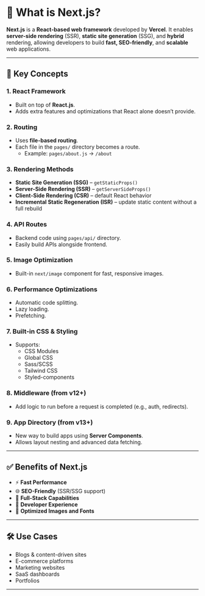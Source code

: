 # 📘 What is Next.js?

**Next.js** is a **React-based web framework** developed by **Vercel**. It enables **server-side rendering** (SSR), **static site generation** (SSG), and **hybrid** rendering, allowing developers to build **fast, SEO-friendly**, and **scalable** web applications.

---

## 🧠 Key Concepts

### 1. React Framework
- Built on top of **React.js**.
- Adds extra features and optimizations that React alone doesn’t provide.

### 2. Routing
- Uses **file-based routing**.
- Each file in the `pages/` directory becomes a route.
  - Example: `pages/about.js` → `/about`

### 3. Rendering Methods
- **Static Site Generation (SSG)** – `getStaticProps()`
- **Server-Side Rendering (SSR)** – `getServerSideProps()`
- **Client-Side Rendering (CSR)** – default React behavior
- **Incremental Static Regeneration (ISR)** – update static content without a full rebuild

### 4. API Routes
- Backend code using `pages/api/` directory.
- Easily build APIs alongside frontend.

### 5. Image Optimization
- Built-in `next/image` component for fast, responsive images.

### 6. Performance Optimizations
- Automatic code splitting.
- Lazy loading.
- Prefetching.

### 7. Built-in CSS & Styling
- Supports:
  - CSS Modules
  - Global CSS
  - Sass/SCSS
  - Tailwind CSS
  - Styled-components

### 8. Middleware (from v12+)
- Add logic to run before a request is completed (e.g., auth, redirects).

### 9. App Directory (from v13+)
- New way to build apps using **Server Components**.
- Allows layout nesting and advanced data fetching.

---

## ✅ Benefits of Next.js

- ⚡ **Fast Performance**
- 🌐 **SEO-Friendly** (SSR/SSG support)
- 🔌 **Full-Stack Capabilities**
- 🔧 **Developer Experience**
- 📱 **Optimized Images and Fonts**

---

## 🛠 Use Cases

- Blogs & content-driven sites
- E-commerce platforms
- Marketing websites
- SaaS dashboards
- Portfolios

---


